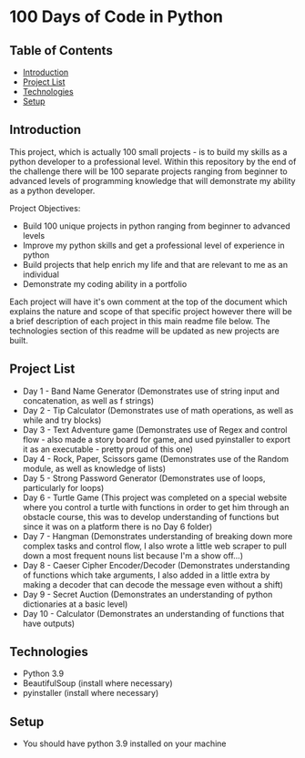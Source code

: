 # 100 Days of Code in Python

## Table of Contents

* [Introduction](#introduction)
* [Project List](#project-list)
* [Technologies](#technologies)
* [Setup](#setup)

## Introduction

This project, which is actually 100 small projects - is to build my skills as a python developer to a professional level. Within this repository by the end of the challenge there will be 100 separate projects ranging from beginner to advanced levels of programming knowledge that will demonstrate my ability as a python developer.

Project Objectives:

* Build 100 unique projects in python ranging from beginner to advanced levels
* Improve my python skills and get a professional level of experience in python
* Build projects that help enrich my life and that are relevant to me as an individual
* Demonstrate my coding ability in a portfolio

Each project will have it's own comment at the top of the document which explains the nature and scope of that specific project however there will be a brief description of each project in this main readme file below. The technologies section of this readme will be updated as new projects are built.

## Project List

* Day 1 - Band Name Generator (Demonstrates use of string input and concatenation, as well as f strings)
* Day 2 - Tip Calculator (Demonstrates use of math operations, as well as while and try blocks)
* Day 3 - Text Adventure game (Demonstrates use of Regex and control flow - also made a story board for game, and used pyinstaller to export it as an executable - pretty proud of this one)
* Day 4 - Rock, Paper, Scissors game (Demonstrates use of the Random module, as well as knowledge of lists)
* Day 5 - Strong Password Generator (Demonstrates use of loops, particularly for loops)
* Day 6 - Turtle Game (This project was completed on a special website where you control a turtle with functions in order to get him through an obstacle course, this was to develop understanding of functions but since it was on a platform there is no Day 6 folder)
* Day 7 - Hangman (Demonstrates understanding of breaking down more complex tasks and control flow, I also wrote
a little web scraper to pull down a most frequent nouns list because I'm a show off...)
* Day 8 - Caeser Cipher Encoder/Decoder (Demonstrates understanding of functions which take arguments, I also
added in a little extra by making a decoder that can decode the message even without a shift)
* Day 9 - Secret Auction (Demonstrates an understanding of python dictionaries at a basic level)
* Day 10 - Calculator (Demonstrates an understanding of functions that have outputs)

## Technologies

* Python 3.9
* BeautifulSoup (install where necessary)
* pyinstaller (install where necessary)

## Setup

* You should have python 3.9 installed on your machine
